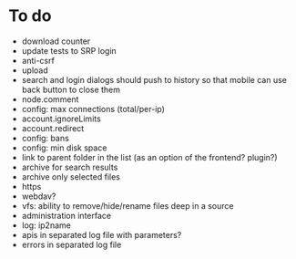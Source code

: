# To do
- download counter
- update tests to SRP login
- anti-csrf
- upload
- search and login dialogs should push to history so that mobile can use back button to close them
- node.comment
- config: max connections (total/per-ip)
- account.ignoreLimits
- account.redirect
- config: bans
- config: min disk space
- link to parent folder in the list (as an option of the frontend? plugin?)
- archive for search results
- archive only selected files
- https
- webdav?
- vfs: ability to remove/hide/rename files deep in a source
- administration interface
- log: ip2name
- apis in separated log file with parameters?
- errors in separated log file
